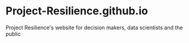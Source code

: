 # Project-Resilience.github.io
Project Resilience's website for decision makers, data scientists and the public
